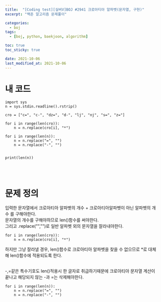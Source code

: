 ```yaml
---
title:  "[Coding test][실버V]BOJ #2941 크로아티아 알파벳(문자열, 구현)"
excerpt: "백준 알고리즘 문제풀이"

categories:
  - boj
tags:
  - [boj, python, baekjoon, algorithm]

toc: true
toc_sticky: true

date: 2021-10-06
last_modified_at: 2021-10-06
---
```

# 내 코드
```
import sys
n = sys.stdin.readline().rstrip()

cro = ["c=", "c-", "dz=", "d-", "lj", "nj", "s=", "z="]

for i in range(len(cro)):
    n = n.replace(cro[i], "*")

for i in range(len(n)):
    n = n.replace("=", "")
    n = n.replace("-", "")
    
    
print(len(n))
```

<br/>
<br/>

# 문제 정의

입력한 문자열에서 크로아티아 알파벳의 개수 + 크로아티아알파벳이 아닌 알파벳의 개수 를 구해야한다.  
문자열의 개수를 구해야하므로 len()함수를 써야한다.  
그리고 .replace("","")로 일반 알파벳 외의 문자열을 잘라내야한다.  

```
for i in range(len(cro)):
    n = n.replace(cro[i], "*")
```

하지만 그냥 잘라낼 경우, len()함수로 크로아티아 알파벳을 찾을 수 없으므로 *로 대체해 len()함수에 적용되도록 한다.
<br/>
<br/>

-,=같은 특수기호도 len()적용시 한 글자로 취급하기때문에
크로아티아 문자열 계산이 끝나고 해당되지 않는 -과 =는 삭제해야한다.
``` 
for i in range(len(n)):
    n = n.replace("=", "")
    n = n.replace("-", "")
```